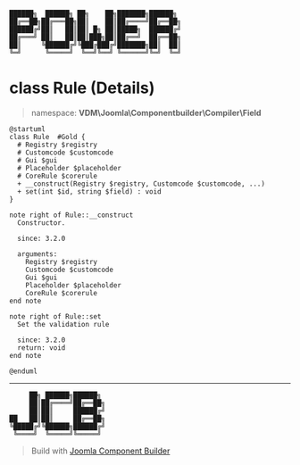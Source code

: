 ```
██████╗  ██████╗ ██╗    ██╗███████╗██████╗
██╔══██╗██╔═══██╗██║    ██║██╔════╝██╔══██╗
██████╔╝██║   ██║██║ █╗ ██║█████╗  ██████╔╝
██╔═══╝ ██║   ██║██║███╗██║██╔══╝  ██╔══██╗
██║     ╚██████╔╝╚███╔███╔╝███████╗██║  ██║
╚═╝      ╚═════╝  ╚══╝╚══╝ ╚══════╝╚═╝  ╚═╝
```
# class Rule (Details)
> namespace: **VDM\Joomla\Componentbuilder\Compiler\Field**
```uml
@startuml
class Rule  #Gold {
  # Registry $registry
  # Customcode $customcode
  # Gui $gui
  # Placeholder $placeholder
  # CoreRule $corerule
  + __construct(Registry $registry, Customcode $customcode, ...)
  + set(int $id, string $field) : void
}

note right of Rule::__construct
  Constructor.

  since: 3.2.0
  
  arguments:
    Registry $registry
    Customcode $customcode
    Gui $gui
    Placeholder $placeholder
    CoreRule $corerule
end note

note right of Rule::set
  Set the validation rule

  since: 3.2.0
  return: void
end note
 
@enduml
```

---
```
     ██╗ ██████╗██████╗
     ██║██╔════╝██╔══██╗
     ██║██║     ██████╔╝
██   ██║██║     ██╔══██╗
╚█████╔╝╚██████╗██████╔╝
 ╚════╝  ╚═════╝╚═════╝
```
> Build with [Joomla Component Builder](https://git.vdm.dev/joomla/Component-Builder)

